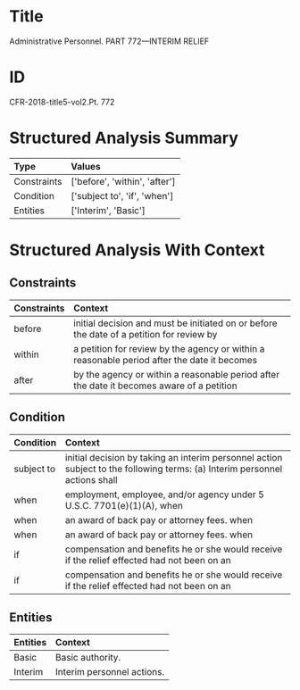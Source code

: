 # Title

 Administrative Personnel. PART 772—INTERIM RELIEF


# ID

 CFR-2018-title5-vol2.Pt. 772


# Structured Analysis Summary

| Type        | Values                        |
|:------------|:------------------------------|
| Constraints | ['before', 'within', 'after'] |
| Condition   | ['subject to', 'if', 'when']  |
| Entities    | ['Interim', 'Basic']          |


# Structured Analysis With Context

 


## Constraints

| Constraints   | Context                                                                                     |
|:--------------|:--------------------------------------------------------------------------------------------|
| before        | initial decision and must be initiated on or before the date of a petition for review by    |
| within        | a petition for review by the agency or within a reasonable period after the date it becomes |
| after         | by the agency or within a reasonable period after the date it becomes aware of a petition   |


## Condition

| Condition   | Context                                                                                                                    |
|:------------|:---------------------------------------------------------------------------------------------------------------------------|
| subject to  | initial decision by taking an interim personnel action subject to the following terms: (a) Interim personnel actions shall |
| when        | employment, employee, and/or agency under 5 U.S.C. 7701(e)(1)(A), when                                                     |
| when        | an award of back pay or attorney fees. when                                                                                |
| when        | an award of back pay or attorney fees. when                                                                                |
| if          | compensation and benefits he or she would receive if the relief effected had not been on an                                |
| if          | compensation and benefits he or she would receive if the relief effected had not been on an                                |


## Entities

| Entities   | Context                     |
|:-----------|:----------------------------|
| Basic      | Basic  authority.           |
| Interim    | Interim  personnel actions. |


